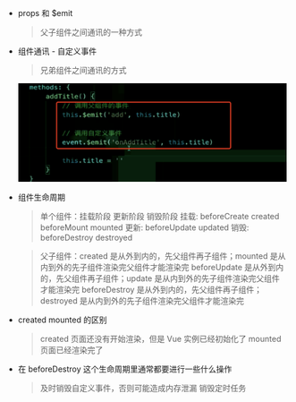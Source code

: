 - props 和 \$emit

  > 父子组件之间通讯的一种方式

- 组件通讯 - 自定义事件

  > 兄弟组件之间通讯的方式

  ![调用父组件事件与自定义事件](./resource/002/调用父组件事件与自定义事件.png)

- 组件生命周期

  > 单个组件：挂载阶段 更新阶段 销毁阶段
  > 挂载: beforeCreate created beforeMount mounted
  > 更新: beforeUpdate updated
  > 销毁: beforeDestroy destroyed

  > 父子组件：created 是从外到内的，先父组件再子组件；mounted 是从内到外的先子组件渲染完父组件才能渲染完
  > beforeUpdate 是从外到内的，先父组件再子组件；update 是从内到外的先子组件渲染完父组件才能渲染完
  > beforeDestroy 是从外到内的，先父组件再子组件；destroyed 是从内到外的先子组件渲染完父组件才能渲染完
  >

- created mounted 的区别

  > created 页面还没有开始渲染，但是 Vue 实例已经初始化了
  > mounted 页面已经渲染完了

- 在 beforeDestroy 这个生命周期里通常都要进行一些什么操作
  > 及时销毁自定义事件，否则可能造成内存泄漏
  > 销毁定时任务

